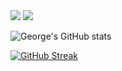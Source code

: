 <img src="https://www.codewars.com/users/georgezalokostas/badges/small?theme=light">
<img src="https://github-readme-stats.vercel.app/api/top-langs/?username=georgezalokostas&layout=compact">

![George's GitHub stats](https://github-readme-stats.vercel.app/api?username=georgezalokostas&show_icons=true)

[![GitHub Streak](https://streak-stats.demolab.com/?user=georgezalokostas)](https://git.io/streak-stats)
